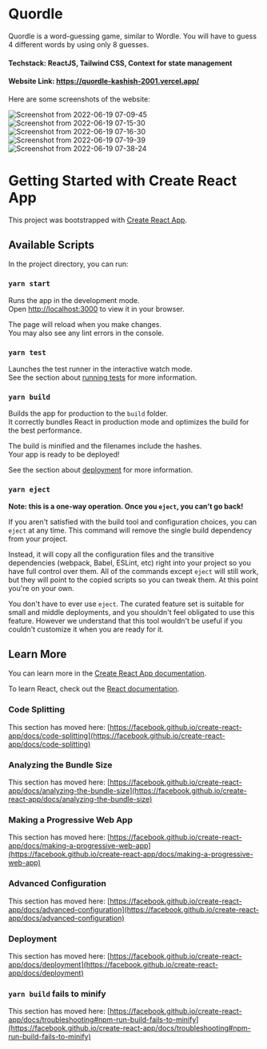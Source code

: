 # Quordle
Quordle is a word-guessing game, similar to Wordle. You will have to guess 4 different words by using only 8 guesses. 

#### Techstack: ReactJS, Tailwind CSS, Context for state management
#### Website Link: https://quordle-kashish-2001.vercel.app/

Here are some screenshots of the website:

![Screenshot from 2022-06-19 07-09-45](https://user-images.githubusercontent.com/55633445/174462818-9155c396-15fb-4462-8ae2-598b04370c8b.png)
![Screenshot from 2022-06-19 07-15-30](https://user-images.githubusercontent.com/55633445/174462819-5a439904-0882-4d49-970c-aadaeee79b53.png)
![Screenshot from 2022-06-19 07-16-30](https://user-images.githubusercontent.com/55633445/174462827-9ffc3089-8774-4003-aac5-4a3988981ae8.png)
![Screenshot from 2022-06-19 07-19-39](https://user-images.githubusercontent.com/55633445/174462883-7171b06a-3296-422e-bcaa-4417a7f018a8.png)
![Screenshot from 2022-06-19 07-38-24](https://user-images.githubusercontent.com/55633445/174462957-39c87701-200c-479d-b138-8db104010442.png)










# Getting Started with Create React App

This project was bootstrapped with [Create React App](https://github.com/facebook/create-react-app).

## Available Scripts

In the project directory, you can run:

### `yarn start`

Runs the app in the development mode.\
Open [http://localhost:3000](http://localhost:3000) to view it in your browser.

The page will reload when you make changes.\
You may also see any lint errors in the console.

### `yarn test`

Launches the test runner in the interactive watch mode.\
See the section about [running tests](https://facebook.github.io/create-react-app/docs/running-tests) for more information.

### `yarn build`

Builds the app for production to the `build` folder.\
It correctly bundles React in production mode and optimizes the build for the best performance.

The build is minified and the filenames include the hashes.\
Your app is ready to be deployed!

See the section about [deployment](https://facebook.github.io/create-react-app/docs/deployment) for more information.

### `yarn eject`

**Note: this is a one-way operation. Once you `eject`, you can't go back!**

If you aren't satisfied with the build tool and configuration choices, you can `eject` at any time. This command will remove the single build dependency from your project.

Instead, it will copy all the configuration files and the transitive dependencies (webpack, Babel, ESLint, etc) right into your project so you have full control over them. All of the commands except `eject` will still work, but they will point to the copied scripts so you can tweak them. At this point you're on your own.

You don't have to ever use `eject`. The curated feature set is suitable for small and middle deployments, and you shouldn't feel obligated to use this feature. However we understand that this tool wouldn't be useful if you couldn't customize it when you are ready for it.

## Learn More

You can learn more in the [Create React App documentation](https://facebook.github.io/create-react-app/docs/getting-started).

To learn React, check out the [React documentation](https://reactjs.org/).

### Code Splitting

This section has moved here: [https://facebook.github.io/create-react-app/docs/code-splitting](https://facebook.github.io/create-react-app/docs/code-splitting)

### Analyzing the Bundle Size

This section has moved here: [https://facebook.github.io/create-react-app/docs/analyzing-the-bundle-size](https://facebook.github.io/create-react-app/docs/analyzing-the-bundle-size)

### Making a Progressive Web App

This section has moved here: [https://facebook.github.io/create-react-app/docs/making-a-progressive-web-app](https://facebook.github.io/create-react-app/docs/making-a-progressive-web-app)

### Advanced Configuration

This section has moved here: [https://facebook.github.io/create-react-app/docs/advanced-configuration](https://facebook.github.io/create-react-app/docs/advanced-configuration)

### Deployment

This section has moved here: [https://facebook.github.io/create-react-app/docs/deployment](https://facebook.github.io/create-react-app/docs/deployment)

### `yarn build` fails to minify

This section has moved here: [https://facebook.github.io/create-react-app/docs/troubleshooting#npm-run-build-fails-to-minify](https://facebook.github.io/create-react-app/docs/troubleshooting#npm-run-build-fails-to-minify)
